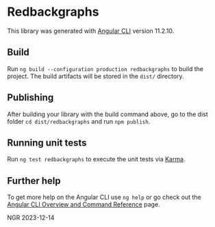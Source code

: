 # Redbackgraphs

This library was generated with [Angular CLI](https://github.com/angular/angular-cli) version 11.2.10.

## Build

Run `ng build --configuration production redbackgraphs` to build the project. The build artifacts will be stored in the `dist/` directory.

## Publishing

After building your library with the build command above, go to the dist folder `cd dist/redbackgraphs` and run `npm publish`.

## Running unit tests

Run `ng test redbackgraphs` to execute the unit tests via [Karma](https://karma-runner.github.io).

## Further help

To get more help on the Angular CLI use `ng help` or go check out the [Angular CLI Overview and Command Reference](https://angular.io/cli) page.

NGR 2023-12-14